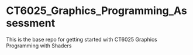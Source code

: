 # CT6025_Graphics_Programming_Assessment
This is the base repo for getting started with CT6025 Graphics Programming with Shaders
